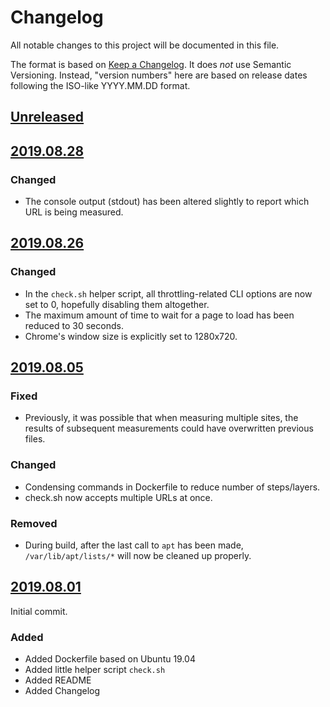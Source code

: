 # Changelog
All notable changes to this project will be documented in this file.

The format is based on [Keep a Changelog](https://keepachangelog.com/en/1.0.0/).
It does *not* use Semantic Versioning. Instead, "version numbers" here are based on
release dates following the ISO-like YYYY.MM.DD format.

## [Unreleased]

## [2019.08.28]
### Changed
- The console output (stdout) has been altered slightly to report which URL is being measured.

## [2019.08.26]
### Changed
- In the `check.sh` helper script, all throttling-related CLI options are now set to 0,
  hopefully disabling them altogether.
- The maximum amount of time to wait for a page to load has been reduced to 30 seconds.
- Chrome's window size is explicitly set to 1280x720. 

## [2019.08.05]
### Fixed
- Previously, it was possible that when measuring multiple sites, the results of subsequent
  measurements could have overwritten previous files.

### Changed
- Condensing commands in Dockerfile to reduce number of steps/layers.
- check.sh now accepts multiple URLs at once.

### Removed
- During build, after the last call to `apt` has been made, `/var/lib/apt/lists/*` will now be
  cleaned up properly.

## [2019.08.01]
Initial commit.
### Added
- Added Dockerfile based on Ubuntu 19.04
- Added little helper script `check.sh`
- Added README
- Added Changelog

[Unreleased]: https://github.com/MrManny/lighthouse/compare/master...develop
[2019.08.28]: https://github.com/MrManny/lighthouse/compare/2019.08.26...2019.08.28
[2019.08.26]: https://github.com/MrManny/lighthouse/compare/2019.08.05...2019.08.26
[2019.08.05]: https://github.com/MrManny/lighthouse/compare/2019.08.01...2019.08.05
[2019.08.01]: https://github.com/MrManny/lighthouse/releases/tag/2019.08.01
